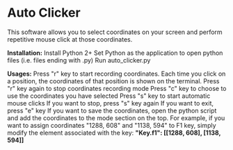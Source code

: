 # Auto Clicker
This software allows you to select coordinates on your screen and perform repetitive mouse click at those coordinates.

**Installation:**
Install Python 2+
Set Python as the application to open python files (i.e. files ending with .py)
Run auto_clicker.py

**Usages:**
Press "r" key to start recording coordinates. Each time you click on a position, the coordinates of that position is shown on the terminal.
Press "r" key again to stop coordinates recording mode
Press "c" key to choose to use the coordinates you have selected
Press "s" key to start automatic mouse clicks
If you want to stop, press "s" key again
If you want to exit, press "e" key
If you want to save the coordinates, open the python script and add the coordinates to the mode section on the top. For example, if you want to assign coordinates "1288, 608" and "1138, 594" to F1 key, simply modify the element associated with the key: **"Key.f1": [[1288, 608], [1138, 594]]**
